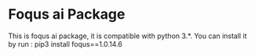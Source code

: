# Foqus ai Package

This is foqus ai package, it is compatible with python 3.*.
You can install it by run :
pip3 install foqus==1.0.14.6
